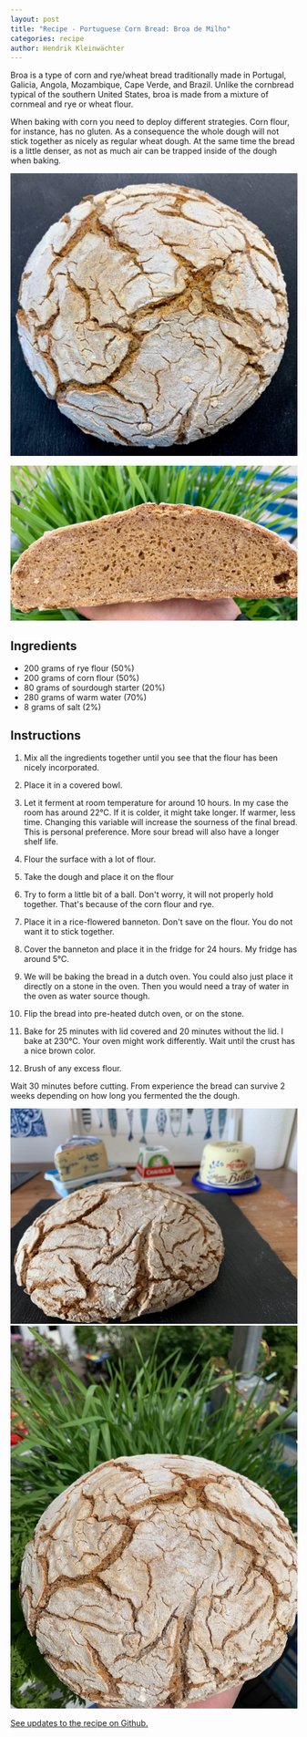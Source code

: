 ```yaml
---
layout: post
title: "Recipe - Portuguese Corn Bread: Broa de Milho"
categories: recipe
author: Hendrik Kleinwächter
---
```

Broa is a type of corn and rye/wheat bread traditionally made in Portugal,
Galicia, Angola, Mozambique, Cape Verde, and Brazil. Unlike the cornbread
typical of the southern United States, broa is made from a mixture of
cornmeal and rye or wheat flour.

When baking with corn you need to deploy different strategies.
Corn flour, for instance, has no gluten.  As a consequence the whole dough
will not stick together as nicely as regular wheat dough.
At the same time the bread is a little denser, as not as
much air can be trapped inside of the dough when baking.

![Portuguese Broa Bread](/assets/images/portuguese-broa-corn-bread-1.jpg)

![Portuguese Broa Bread](/assets/images/portuguese-broa-corn-bread-4.jpg)


## Ingredients
* 200 grams of rye flour (50%)
* 200 grams of corn flour (50%)
* 80 grams of sourdough starter (20%)
* 280 grams of warm water (70%)
* 8 grams of salt (2%)

## Instructions
1. Mix all the ingredients together until you see that the flour has been nicely incorporated.

2. Place it in a covered bowl.

3. Let it ferment at room temperature for around 10 hours. In my case
the room has around 22°C. If it is colder, it might take longer.
If warmer, less time. Changing this variable will increase the sourness of the
final bread. This is personal preference. More sour bread will also have a
longer shelf life.

4. Flour the surface with a lot of flour.

5. Take the dough and place it on the flour

6. Try to form a little bit of a ball. Don't worry, it will not properly hold
   together. That's because of the corn flour and rye.

7. Place it in a rice-flowered banneton. Don't save on the flour. You do not
   want it to stick together.

8. Cover the banneton and place it in the fridge for 24 hours. My fridge has
   around 5°C.

9. We will be baking the bread in a dutch oven. You could also just place it
directly on a stone in the oven. Then you would need a tray of water in the
oven as water source though.

10. Flip the bread into pre-heated dutch oven, or on the stone.

11. Bake for 25 minutes with lid covered and 20 minutes without the lid.
I bake at 230°C. Your oven might work differently. Wait until the crust has a
nice brown color.

12. Brush of any excess flour.

Wait 30 minutes before cutting. From experience the bread can survive 2 weeks
depending on how long you fermented the the dough.

![Portuguese Broa Bread](/assets/images/portuguese-broa-corn-bread-2.jpg)
![Portuguese Broa Bread](/assets/images/portuguese-broa-corn-bread-3.jpg)

[See updates to the recipe on Github.](https://github.com/hendricius/the-bread-code/blob/master/recipes/savory/portuguese-broa-corn-bread.md)